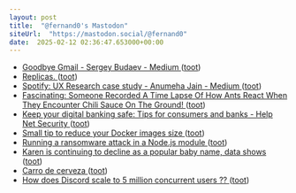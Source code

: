```yaml
---
layout: post
title:  "@fernand0's Mastodon"
siteUrl:  "https://mastodon.social/@fernand0"
date:  2025-02-12 02:36:47.653000+00:00
---
```

*  [Goodbye Gmail - Sergey Budaev - Medium ](https://medium.com/@sbudaev/goodbye-gmail-7849f8c23ba) ([toot](https://mastodon.social/@fernand0/113988587202043179))
*  [Replicas. ](https://avecesunafoto.wordpress.com/2025/02/11/replicas) ([toot](https://mastodon.social/@fernand0/113986728266211724))
*  [Spotify: UX Research case study - Anumeha Jain - Medium ](https://medium.com/@jainanumeha74/spotify-ux-research-case-study-68997acf20f) ([toot](https://mastodon.social/@fernand0/113986572126885613))
*  [Fascinating: Someone Recorded A Time Lapse Of How Ants React When They Encounter Chili Sauce On The Ground! ](https://worldstar.com/videos/wshh777VWiH1EcxDb2VW/fascinating-someone-recorded-a-time-lapse-of-how-ants-react-when-they-encounter-chili-sauce-on-the-ground#comment) ([toot](https://mastodon.social/@fernand0/113986376245142652))
*  [Keep your digital banking safe: Tips for consumers and banks - Help Net Security ](https://www.helpnetsecurity.com/2022/04/27/digital-banking-security/?ref=refin) ([toot](https://mastodon.social/@fernand0/113986110647107150))
*  [Small tip to reduce your Docker images size ](https://dev.to/a_chris/small-tip-to-shrink-your-docker-images-size-57i) ([toot](https://mastodon.social/@fernand0/113985897599422873))
*  [Running a ransomware attack in a Node.js module ](https://dev.to/devdevcharlie/running-a-ransomware-attack-in-a-nodejs-module-4hg) ([toot](https://mastodon.social/@fernand0/113985215768376130))
*  [Karen is continuing to decline as a popular baby name, data shows ](https://www.the-independent.com/life-style/karen-name-haircut-white-meme-b1857737.htm) ([toot](https://mastodon.social/@fernand0/113984980716582799))
*  [Carro de cerveza ](https://www.flickr.com/photos/fernand0/54315269537) ([toot](https://mastodon.social/@fernand0/113984759630567828))
*  [How does Discord scale to 5 million concurrent users ?? ](https://sukhadanand.medium.com/how-does-discord-scale-to-5-million-concurrent-users-ed0874063f) ([toot](https://mastodon.social/@fernand0/113984682847704049))

